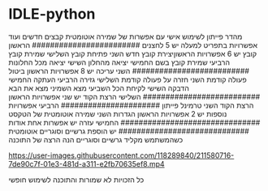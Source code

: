 # IDLE-python
מהדר פייתון לשימוש אישי עם אפשרות של שמירה אוטומטית קבצים חדשים ועוד אפשרויות
בתפריט למעלה יש 5 לחצנים 
########################
הראשון קובץ יש 6 אפשרויות 
הראשוןיצירת קובץ חדש
השני פתיחת קובץ 
השלישי שמירת קובץ
הרביעי שמירת קובץ בשם
החמישי יציאה מהחלון
השישי יציאה מכל החלונות
##########################
השני עריכה יש 8 אפשרויות 
הראשון ביטול פעולה קודמת
השני חזרה על פעולה קודמת
השלישי גזירה
הרביעי העתקה
החמישי הדבקה
השישי לקיחת הכל
השביעי מצא
השמיני מצא את הבא
##########################
השלישי הרצת הקוד יש שני אפשרויות
הראשון הרצת הקוד
השני טרמינל פייתון
######################
הרביעי אפשרויות נוספות יש 2 אפשרויות
הראשון הגדרות
השני שמירה אוטומטית של הטקסט
###############################
החמישי עזרה יש אפשרות אחת
אודות
#############################
יש הוספת גרשיים וסוגריים אוטומטית כשהמשתמש מקליד גרשיים וסוגריים
הנה הרצה של התוכנה


https://user-images.githubusercontent.com/118289840/211580716-7de90c7f-01e3-481d-a311-e2fb70635ef8.mp4


כל הזכויות לא שמורות והתוכנה לשימוש חופשי
